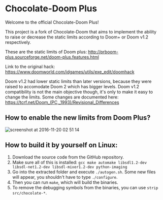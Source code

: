 # Chocolate-Doom Plus

Welcome to the official Chocolate-Doom Plus!

This project is a fork of Chocolate-Doom that aims to implement the ability to raise or decrease the static limits according to Doom+ or Doom v1.2 respectively. 

These are the static limits of Doom plus: http://prboom-plus.sourceforge.net/doom-plus.features.html

Link to the original hack: https://www.doomworld.com/idgames/utils/exe_edit/doomhack

Doom v1.2 had lower static limits than later versions, because they were raised to accomodate Doom 2 which has bigger levels. Doom v1.2 compatibility is not the main objective though, it's only to make it easy to change the limits. Some changes are documented here: https://tcrf.net/Doom_(PC,_1993)/Revisional_Differences

## How to enable the new limits from Doom Plus?

![screenshot at 2016-11-20 02 51 14](https://cloud.githubusercontent.com/assets/6194072/20461441/7b183a88-aecc-11e6-99bb-aee2bf33b2a2.png)

## How to build it by yourself on Linux:

1. Download the source code from the GitHub repository.
2. Make sure all of this is installed: `gcc make automake libsdl1.2-dev libsdl-net1.2-dev libsdl-mixer1.2-dev python-imaging`
3. Go into the extracted folder and execute `./autogen.sh`. Some new files will appear, you shouldn't have to type `./configure`.
4. Then you can run `make`, which will build the binaries.
5. To remove the debugging symbols from the binaries, you can use `strip src/chocolate-*`.
